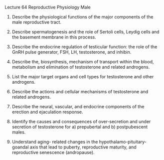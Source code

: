 Lecture 64 Reproductive Physiology Male

1. Describe the physiological functions of the major components of the male reproductive tract.

2. Describe spermatogenesis and the role of Sertoli cells, Leydig cells and the basement membrane in this process.

3. Describe the endocrine regulation of testicular function: the role of the GnRH pulse generator, FSH, LH, testosterone, and inhibin.

4. Describe the, biosynthesis, mechanism of transport within the blood, metabolism and elimination of testosterone and related androgens.

5. List the major target organs and cell types for testosterone and other androgens.

6. Describe the actions and cellular mechanisms of testosterone and related androgens.

7. Describe the neural, vascular, and endocrine components of the erection and ejaculation response.

8. Identify the causes and consequences of over-secretion and under secretion of testosterone for a) prepubertal and b) postpubescent males.

9. Understand aging- related changes in the hypothalamo-pituitary-goandal axis that lead to puberty, reproductive maturity, and reproductive senescence (andropause).
